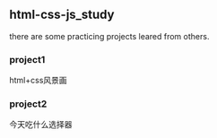 ## html-css-js_study

there are some practicing projects leared from others.


### project1
html+css风景画

### project2
今天吃什么选择器
